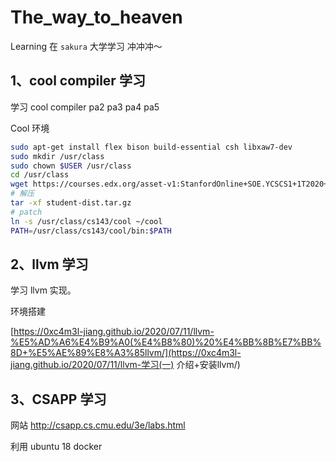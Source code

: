 # The_way_to_heaven
Learning   在 `sakura` 大学学习 冲冲冲～ 

## 1、cool compiler 学习

学习 cool compiler pa2 pa3 pa4 pa5

Cool 环境

```bash
sudo apt-get install flex bison build-essential csh libxaw7-dev
sudo mkdir /usr/class
sudo chown $USER /usr/class
cd /usr/class
wget https://courses.edx.org/asset-v1:StanfordOnline+SOE.YCSCS1+1T2020+type@asset+block@student-dist.tar.gz
# 解压
tar -xf student-dist.tar.gz
# patch
ln -s /usr/class/cs143/cool ~/cool
PATH=/usr/class/cs143/cool/bin:$PATH
```



## 2、llvm 学习

学习 llvm 实现。

环境搭建

[https://0xc4m3l-jiang.github.io/2020/07/11/llvm-%E5%AD%A6%E4%B9%A0(%E4%B8%80)%20%E4%BB%8B%E7%BB%8D+%E5%AE%89%E8%A3%85llvm/](https://0xc4m3l-jiang.github.io/2020/07/11/llvm-学习(一) 介绍+安装llvm/)



## 3、CSAPP 学习

网站 http://csapp.cs.cmu.edu/3e/labs.html

利用 ubuntu 18 docker 

